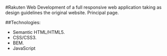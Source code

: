 #Rakuten Web
Development of a full responsive web application taking as design guidelines the original website. Principal page.

##Technologies:
- Semantic HTML/HTML5.
- CSS/CSS3.
- BEM.
- JavaScript
